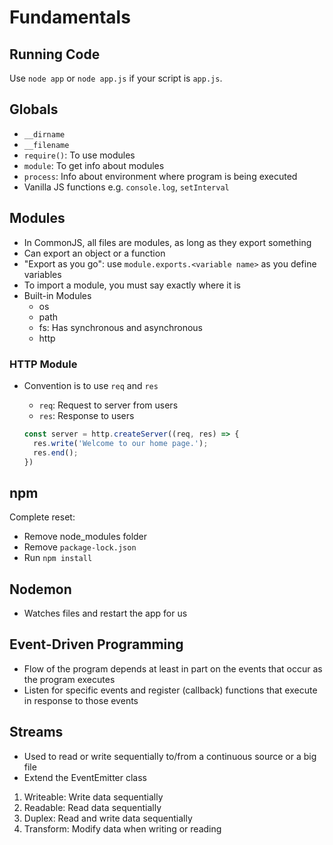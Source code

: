 # Fundamentals

## Running Code
Use `node app` or `node app.js` if your script is `app.js`.

## Globals
- `__dirname`
- `__filename`
- `require()`: To use modules
- `module`: To get info about modules
- `process`: Info about environment where program is being executed
- Vanilla JS functions e.g. `console.log`, `setInterval`

## Modules
- In CommonJS, all files are modules, as long as they export something
- Can export an object or a function
- "Export as you go": use `module.exports.<variable name>` as you define variables
- To import a module, you must say exactly where it is
- Built-in Modules
  - os
  - path
  - fs: Has synchronous and asynchronous
  - http

### HTTP Module
- Convention is to use `req` and `res`
  - `req`: Request to server from users
  - `res`: Response to users

  ```js
  const server = http.createServer((req, res) => {
    res.write('Welcome to our home page.');
    res.end();
  })
  ```

## npm
Complete reset:
- Remove node_modules folder
- Remove `package-lock.json`
- Run `npm install`

## Nodemon
- Watches files and restart the app for us

## Event-Driven Programming
- Flow of the program depends at least in part on the events that occur as the program executes
- Listen for specific events and register (callback) functions that execute in response to those events

## Streams
- Used to read or write sequentially to/from a continuous source or a big file
- Extend the EventEmitter class

1. Writeable: Write data sequentially
1. Readable: Read data sequentially
3. Duplex: Read and write data sequentially
4. Transform: Modify data when writing or reading
